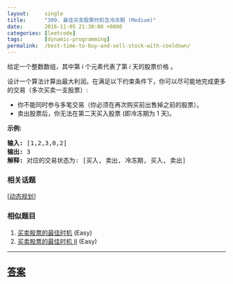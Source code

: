 ```yaml
---
layout:     single
title:      "309. 最佳买卖股票时机含冷冻期 (Medium)"
date:       2016-11-05 21:30:00 +0800
categories: [leetcode]
tags:       [dynamic-programming]
permalink:  /best-time-to-buy-and-sell-stock-with-cooldown/
---
```


<p>给定一个整数数组，其中第<em>&nbsp;i</em>&nbsp;个元素代表了第&nbsp;<em>i</em>&nbsp;天的股票价格 。​</p>

<p>设计一个算法计算出最大利润。在满足以下约束条件下，你可以尽可能地完成更多的交易（多次买卖一支股票）:</p>

<ul>
	<li>你不能同时参与多笔交易（你必须在再次购买前出售掉之前的股票）。</li>
	<li>卖出股票后，你无法在第二天买入股票 (即冷冻期为 1 天)。</li>
</ul>

<p><strong>示例:</strong></p>

<pre><strong>输入:</strong> [1,2,3,0,2]
<strong>输出: </strong>3 
<strong>解释:</strong> 对应的交易状态为: [买入, 卖出, 冷冻期, 买入, 卖出]</pre>

### 相关话题
  [[动态规划](https://github.com/openset/leetcode/tree/master/tag/dynamic-programming/README.md)]

### 相似题目
  1. [买卖股票的最佳时机](/best-time-to-buy-and-sell-stock) (Easy)
  1. [买卖股票的最佳时机 II](/best-time-to-buy-and-sell-stock-ii) (Easy)

---

## [答案](https://github.com/openset/leetcode/tree/master/problems/best-time-to-buy-and-sell-stock-with-cooldown)
